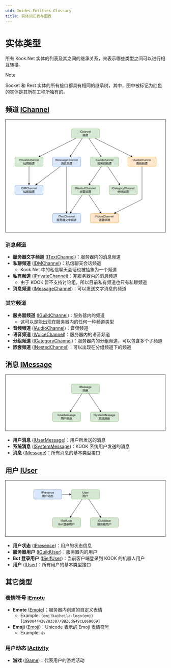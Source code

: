 ```yaml
---
uid: Guides.Entities.Glossary
title: 实体词汇表与图表
---
```


# 实体类型

所有 Kook.Net 实体的列表及其之间的继承关系，来表示哪些类型之间可以进行相互转换。

> [!NOTE]
> Socket 和 Rest 实体的所有接口都具有相同的继承树，其中，图中被标记为红色的实体是其所在工程所独有的。

## 频道 [IChannel]

![IChannelChart](images/IChannel.png)

### 消息频道
* **服务器文字频道** ([ITextChannel])：服务器内的消息频道
* **私聊频道** ([IDMChannel])：私信聊天会话频道
  - Kook.Net 中的私信聊天会话也被抽象为一个频道
* **私有频道** ([IPrivateChannel])：非服务器内的消息频道
  - 由于 KOOK 暂不支持讨论组，所以目前私有频道也只有私聊频道
* **消息频道** ([IMessageChannel])：可以发送文字消息的频道

### 其它频道
* **服务器频道** ([IGuildChannel])：服务器内的频道
  - 这可以是能出现在服务器内的任何一种频道类型
* **音频频道** ([IAudioChannel])：音频频道
* **语音频道** ([IVoiceChannel])：服务器内的语音频道
* **分组频道** ([ICategoryChannel])：服务器内的分组频道，可以包含多个子频道
* **嵌套频道** ([INestedChannel])：可以出现在分组频道下的频道

[INestedChannel]: xref:Kook.INestedChannel
[IGuildChannel]: xref:Kook.IGuildChannel
[IMessageChannel]: xref:Kook.IMessageChannel
[ITextChannel]: xref:Kook.ITextChannel
[IDMChannel]: xref:Kook.IDMChannel
[IPrivateChannel]: xref:Kook.IPrivateChannel
[IAudioChannel]: xref:Kook.IAudioChannel
[IVoiceChannel]: xref:Kook.IVoiceChannel
[ICategoryChannel]: xref:Kook.ICategoryChannel
[IChannel]: xref:Kook.IChannel

## 消息 [IMessage]

![IMessageChart](images/IMessage.png)

* **用户消息** ([IUserMessage])：用户所发送的消息
* **系统消息** ([ISystemMessage])：KOOK 系统用户发送的消息
* **消息** ([IMessage])：所有消息的基本类型接口

[IUserMessage]: xref:Kook.IUserMessage
[ISystemMessage]: xref:Kook.ISystemMessage
[IMessage]: xref:Kook.IMessage

## 用户 [IUser]

![IUserChart](images/IUser.png)

* **用户状态** ([IPresence])：用户的状态信息
* **服务器用户** ([IGuildUser])：服务器内的用户
* **Bot 登录用户** ([ISelfUser])：当前客户端登录到 KOOK 的机器人用户
* **用户** ([IUser])：所有用户的基本类型接口

[IPresence]: xref:Kook.IPresence
[IGuildUser]: xref:Kook.IGuildUser
[ISelfUser]: xref:Kook.ISelfUser
[IUser]: xref:Kook.IUser

## 其它类型

### 表情符号 [IEmote]

* **Emote** ([Emote])：服务器内创建的自定义表情
    - Example: `(emj)kaiheila-logo(emj)[1990044438283387/8BZCdG49cL069069]`
* **Emoji** ([Emoji])：Unicode 表示的 Emoji 表情符号
    - Example: `👍`

[Emote]: xref:Kook.Emote
[Emoji]: xref:Kook.Emoji
[IEmote]: xref:Kook.IEmote

### 用户动态 [IActivity]

* **游戏** ([IGame])：代表用户的游戏活动

[IGame]: xref:Kook.IGame
[IActivity]: xref:Kook.IActivity